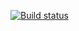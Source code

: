 [![Build status](https://ci.appveyor.com/api/projects/status/e7tvvb6jc3g3txcg?svg=true)](https://ci.appveyor.com/project/noIrLv/autol5-2)
